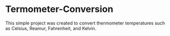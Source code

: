 # Termometer-Conversion
This simple project was created to convert thermometer temperatures such as Celsius, Reamur, Fahrenheit, and Kelvin.
